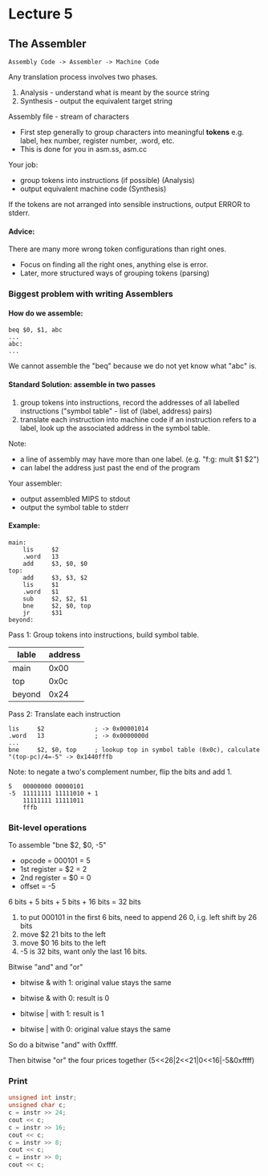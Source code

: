 # Lecture 5

## The Assembler
```
Assembly Code -> Assembler -> Machine Code
```
Any translation process involves two phases.
1. Analysis - understand what is meant by the source string
2. Synthesis - output the equivalent target string

Assembly file - stream of characters
* First step generally to group characters into meaningful **tokens** e.g. label, hex number, register number, .word, etc.
* This is done for you in asm.ss, asm.cc

Your job: 
* group tokens into instructions (if possible) (Analysis)
* output equivalent machine code (Synthesis)

If the tokens are not arranged into sensible instructions, output ERROR to stderr.

#### Advice:
There are many more wrong token configurations than right ones.
* Focus on finding all the right ones, anything else is error.
* Later, more structured ways of grouping tokens (parsing)

### Biggest problem with writing Assemblers
#### How do we assemble:
```assembly
beq $0, $1, abc
...
abc:
...
```
We cannot assemble the "beq" because we do not yet know what "abc" is.

#### Standard Solution: assemble in two passes
1. group tokens into instructions, record the addresses of all labelled instructions ("symbol table" - list of (label, address) pairs)
2. translate each instruction into machine code if an instruction refers to a label, look up the associated address in the symbol table.

Note: 
* a line of assembly may have more than one label. (e.g. "f:g: mult $1 $2")
* can label the address just past the end of the program

Your assembler:
* output assembled MIPS to stdout
* output the symbol table to stderr

#### Example:
```assembly
main:
	lis		$2
	.word	13
	add		$3, $0, $0
top:
	add		$3, $3, $2
	lis		$1
	.word	$1
	sub		$2, $2, $1
	bne		$2, $0, top
	jr		$31
beyond:
```
Pass 1: Group tokens into instructions, build symbol table.

lable|address
---|---
main|0x00
top|0x0c
beyond|0x24

Pass 2: Translate each instruction
```assembly
lis		$2				; -> 0x00001014
.word	13				; -> 0x0000000d
...
bne		$2, $0, top		; lookup top in symbol table (0x0c), calculate "(top-pc)/4=-5" -> 0x1440fffb
```
Note: to negate a two's complement number, flip the bits and add 1.
```
5	00000000 00000101
-5	11111111 11111010 + 1
	11111111 11111011
	fffb
```

### Bit-level operations
To assemble "bne $2, $0, -5"
* opcode = 000101 = 5
* 1st register = $2 = 2
* 2nd register = $0 = 0
* offset = -5

6 bits + 5 bits + 5 bits + 16 bits = 32 bits

1. to put 000101 in the first 6 bits, need to append 26 0, i.g. left shift by 26 bits
2. move $2 21 bits to the left
3. move $0 16 bits to the left
4. -5 is 32 bits, want only the last 16 bits.

Bitwise "and" and "or"
* bitwise & with 1: original value stays the same
* bitwise & with 0: result is 0

* bitwise | with 1: result is 1
* bitwise | with 0: original value stays the same

So do a bitwise "and" with 0xffff.

Then bitwise "or" the four prices together (5<<26|2<<21|0<<16|-5&0xffff)

### Print
```c++
unsigned int instr;
unsigned char c;
c = instr >> 24;
cout << c;
c = instr >> 16;
cout << c;
c = instr >> 8;
cout << c;
c = instr >> 0;
cout << c;
```
